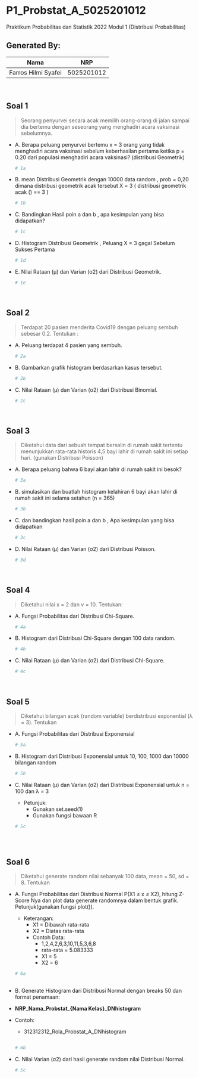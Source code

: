 # P1_Probstat_A_5025201012

Praktikum Probabilitas dan Statistik 2022 Modul 1 (Distribusi Probabilitas)

## Generated By:
| Nama          | NRP                                                     | 
| ------------- | -------------------------------------------------------- |
| Farros Hilmi Syafei| 5025201012 | 

<br />

## Soal 1
> Seorang penyurvei secara acak memilih orang-orang di jalan sampai dia bertemu dengan seseorang yang menghadiri acara vaksinasi sebelumnya.
  - A. Berapa peluang penyurvei bertemu x = 3 orang yang tidak menghadiri acara vaksinasi sebelum keberhasilan pertama ketika p = 0.20 dari populasi menghadiri acara vaksinasi? (distribusi Geometrik)

      ```R
    # 1a
 
       ```

  - B.  mean Distribusi Geometrik dengan 10000 data random , prob = 0,20 dimana distribusi geometrik acak tersebut X = 3 ( distribusi geometrik acak () == 3 )

     ```R
    # 1b
 
       ```

  - C. Bandingkan Hasil poin a dan b , apa kesimpulan yang bisa didapatkan?

     ```R
    # 1c
 
       ```
       
  - D. Histogram Distribusi Geometrik , Peluang X = 3 gagal Sebelum Sukses Pertama

     ```R
    # 1d
 
       ```
       
  - E. Nilai Rataan (μ) dan Varian (σ2) dari Distribusi Geometrik.

     ```R
    # 1e
 
       ```
  <br />

## Soal 2
> Terdapat 20 pasien menderita Covid19 dengan peluang sembuh sebesar 0.2. Tentukan :
  - A. Peluang terdapat 4 pasien yang sembuh.
 
       ``` R
     # 2a
 
       ```
        
       
  - B. Gambarkan grafik histogram berdasarkan kasus tersebut.

      ```R
     # 2b
 
       ```
       
  - C. Nilai Rataan (μ) dan Varian (σ2) dari Distribusi Binomial.

       ```R
      # 2c
 
       ```
       
 <br />
 
## Soal 3
> Diketahui data dari sebuah tempat bersalin di rumah sakit tertentu menunjukkan rata-rata historis
4,5 bayi lahir di rumah sakit ini setiap hari. (gunakan Distribusi Poisson)
  - A. Berapa peluang bahwa 6 bayi akan lahir di rumah sakit ini besok?
  
      ```R
    # 3a
 
       ```

  - B.  simulasikan dan buatlah histogram kelahiran 6 bayi akan lahir di rumah sakit ini selama
setahun (n = 365)

     ```R
    # 3b
 
       ```

  - C. dan bandingkan hasil poin a dan b , Apa kesimpulan yang bisa didapatkan

     ```R
    # 3c
 
       ```
       
  - D. Nilai Rataan (μ) dan Varian (σ2) dari Distribusi Poisson.

     ```R
    # 3d
 
       ```
<br />

## Soal 4
> Diketahui nilai x = 2 dan v = 10. Tentukan:
  - A. Fungsi Probabilitas dari Distribusi Chi-Square.
 
       ```R
     # 4a
 
       ```
       
  - B. Histogram dari Distribusi Chi-Square dengan 100 data random.
  
      ```R
     # 4b
 
       ```
       
  - C. Nilai Rataan (μ) dan Varian (σ2) dari Distribusi Chi-Square.

       ```R
      # 4c
 
       ```
       
 <br />
 
## Soal 5
> Diketahui bilangan acak (random variable) berdistribusi exponential (λ = 3). Tentukan
  - A. Fungsi Probabilitas dari Distribusi Exponensial
 
       ```R
     # 5a
 
       ```
       
  - B. Histogram dari Distribusi Exponensial untuk 10, 100, 1000 dan 10000 bilangan random
  
      ```R
     # 5b
 
       ```
       
  - C. Nilai Rataan (μ) dan Varian (σ2) dari Distribusi Exponensial untuk n = 100 dan λ = 3
    - Petunjuk: 
      - Gunakan set.seed(1)
      - Gunakan fungsi bawaan R

    ```R
    # 5c
 
    ```
       
 <br />
 
## Soal 6
> Diketahui generate random nilai sebanyak 100 data, mean = 50, sd = 8. Tentukan
  - A. Fungsi Probabilitas dari Distribusi Normal P(X1 ≤ x ≤ X2), hitung Z-Score Nya dan plot
data generate randomnya dalam bentuk grafik. Petunjuk(gunakan fungsi plot()).
    - Keterangan:
      - X1 = Dibawah rata-rata
      - X2 = Diatas rata-rata
      - Contoh Data: 
        - 1,2,4,2,6,3,10,11,5,3,6,8 
        - rata-rata = 5.083333
        - X1 = 5 
        - X2 = 6
 
 
    ```R
    # 6a
 
    ```
       
  - B. Generate Histogram dari Distribusi Normal dengan breaks 50 dan format penamaan:
  - **NRP_Nama_Probstat_{Nama Kelas}_DNhistogram**
  - Contoh:
    -  312312312_Rola_Probstat_A_DNhistogram
  
      ```R
      
      # 6b
 
       ```
       
  - C. Nilai Varian (σ2) dari hasil generate random nilai Distribusi Normal.

       ```R
      # 5c
 
       ```
       
 <br />

